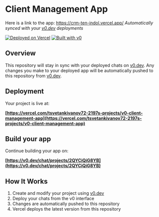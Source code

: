 # Client Management App
Here is a link to the app: https://crm-ten-indol.vercel.app/ 
*Automatically synced with your [v0.dev](https://v0.dev) deployments*

[![Deployed on Vercel](https://img.shields.io/badge/Deployed%20on-Vercel-black?style=for-the-badge&logo=vercel)](https://vercel.com/tsvetankivanov72-2197s-projects/v0-client-management-app)
[![Built with v0](https://img.shields.io/badge/Built%20with-v0.dev-black?style=for-the-badge)](https://v0.dev/chat/projects/2QYCiQiG8YB)

## Overview

This repository will stay in sync with your deployed chats on [v0.dev](https://v0.dev).
Any changes you make to your deployed app will be automatically pushed to this repository from [v0.dev](https://v0.dev).

## Deployment

Your project is live at:

**[https://vercel.com/tsvetankivanov72-2197s-projects/v0-client-management-app](https://vercel.com/tsvetankivanov72-2197s-projects/v0-client-management-app)**

## Build your app

Continue building your app on:

**[https://v0.dev/chat/projects/2QYCiQiG8YB](https://v0.dev/chat/projects/2QYCiQiG8YB)**

## How It Works

1. Create and modify your project using [v0.dev](https://v0.dev)
2. Deploy your chats from the v0 interface
3. Changes are automatically pushed to this repository
4. Vercel deploys the latest version from this repository
